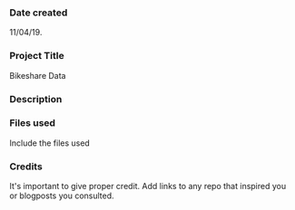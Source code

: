 ### Date created
11/04/19.

### Project Title
Bikeshare Data

### Description


### Files used
Include the files used

### Credits
It's important to give proper credit. Add links to any repo that inspired you or blogposts you consulted.

